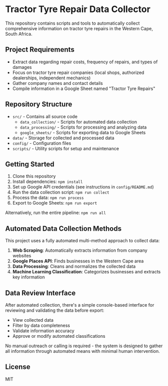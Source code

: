 # Tractor Tyre Repair Data Collector

This repository contains scripts and tools to automatically collect comprehensive information on tractor tyre repairs in the Western Cape, South Africa.

## Project Requirements

- Extract data regarding repair costs, frequency of repairs, and types of damages
- Focus on tractor tyre repair companies (local shops, authorized dealerships, independent mechanics)
- Gather company names and contact details
- Compile information in a Google Sheet named "Tractor Tyre Repairs"

## Repository Structure

- `src/` - Contains all source code
  - `data_collection/` - Scripts for automated data collection
  - `data_processing/` - Scripts for processing and analyzing data
  - `google_sheets/` - Scripts for exporting data to Google Sheets
- `data/` - Storage for collected and processed data
- `config/` - Configuration files
- `scripts/` - Utility scripts for setup and maintenance

## Getting Started

1. Clone this repository
2. Install dependencies: `npm install`
3. Set up Google API credentials (see instructions in `config/README.md`)
4. Run the data collection script: `npm run collect`
5. Process the data: `npm run process`
6. Export to Google Sheets: `npm run export`

Alternatively, run the entire pipeline: `npm run all`

## Automated Data Collection Methods

This project uses a fully automated multi-method approach to collect data:

1. **Web Scraping**: Automatically extracts information from company websites
2. **Google Places API**: Finds businesses in the Western Cape area
3. **Data Processing**: Cleans and normalizes the collected data
4. **Machine Learning Classification**: Categorizes businesses and extracts key information

## Data Review Interface

After automated collection, there's a simple console-based interface for reviewing and validating the data before export:

- View collected data
- Filter by data completeness
- Validate information accuracy
- Approve or modify automated classifications

No manual outreach or calling is required - the system is designed to gather all information through automated means with minimal human intervention.

## License

MIT